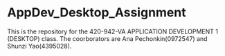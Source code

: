 # AppDev_Desktop_Assignment
This is the repository for the 420-942-VA APPLICATION DEVELOPMENT 1 (DESKTOP) class.
The coorborators are Ana Pechonkin(0972547) and Shunzi Yao(4395028).

